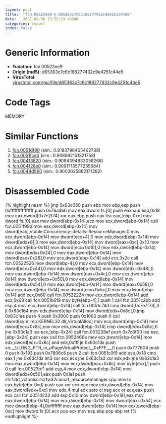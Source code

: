 ```yaml
---
layout: post
title:  "fcn.00523ee9 @ d65363c7c6c188277432c9e4251c44e5"
date:   2021-08-30 15:52:19 +0300
categories: report
index: false
---
```


# Generic Information
- **Function:** fcn.00523ee9
- **Origin (md5):** d65363c7c6c188277432c9e4251c44e5
- **VirusTotal:** [virustotal.com/gui/file/d65363c7c6c188277432c9e4251c44e5][virustotal_ref]

# Code Tags
<span class="tag" id="MEMORY">MEMORY</span>


# Similar Functions

1. [fcn.0051df80][similar_1_ref] (sim.: 0.9183798465462738)
2. [fcn.0051fce0][similar_2_ref] (sim.: 0.908982151321758)
3. [fcn.00413820][similar_3_ref] (sim.: 0.9084394833058266)
4. [fcn.004128e0][similar_4_ref] (sim.: 0.9061713577235684)
5. [fcn.0044d560][similar_5_ref] (sim.: 0.9002025882171282)


# Disassembled Code

{% highlight nasm %}
jmp 0x63c050
push ebp
mov ebp,esp
push 0xffffffffffffffff
push 0x76a4b6
mov eax,dword fs:[0]
push eax
sub esp,0x18
mov eax,dword[0x7e2f74]
xor eax,ebp
push eax
lea eax,[ebp-0xc]
mov dword fs:[0],eax
mov dword[ebp-0x14],ecx
mov ecx,dword[ebp-0x14]
call fcn.0051f99d
mov eax,dword[ebp-0x14]
mov dword[eax],vtable.Concurrency::details::ResourceManager.0
mov ecx,dword[ebp-0x14]
mov dword[ecx+4],0
mov edx,dword[ebp-0x14]
mov dword[edx+8],0
mov eax,dword[ebp-0x14]
mov dword[eax+0xc],0x10
mov ecx,dword[ebp-0x14]
mov dword[ecx+0x10],0
mov edx,dword[ebp-0x14]
mov dword[edx+0x24],0
mov eax,dword[ebp-0x14]
mov dword[eax+0x28],0
mov ecx,dword[ebp-0x14]
add ecx,0x2c
call fcn.00522526
mov dword[ebp-4],0
mov ecx,dword[ebp-0x14]
mov dword[ecx+0x44],0
mov edx,dword[ebp-0x14]
mov dword[edx+0x48],0
mov eax,dword[ebp-0x14]
mov dword[eax+0x4c],0
mov ecx,dword[ebp-0x14]
mov dword[ecx+0x50],0
mov edx,dword[ebp-0x14]
mov dword[edx+0x54],0
mov eax,dword[ebp-0x14]
mov dword[eax+0x58],0
mov ecx,dword[ebp-0x14]
mov dword[ecx+0x5c],0
mov ecx,dword[ebp-0x14]
add ecx,0x60
call fcn.00522224
mov ecx,dword[ebp-0x14]
add ecx,0x68
call fcn.0051b6f9
mov byte[ebp-4],1
push 1
call fcn.0051c2bb
add esp,4
mov ecx,dword[ebp-0x14]
call fcn.0051c74d
cmp dword[0x7e7f78],3
jl 0x63c164
mov edx,dword[ebp-0x14]
mov dword[edx+0x8c],0
jmp 0x63c1ee
push 4
push 0x3000
push 0x1000
push 0
call dword[sym.imp.KERNEL32.dll_VirtualAlloc]
mov ecx,dword[ebp-0x14]
mov dword[ecx+0x8c],eax
mov edx,dword[ebp-0x14]
cmp dword[edx+0x8c],0
jne 0x63c1a3
lea ecx,[ebp-0x24]
call fcn.005238ef
push 0x7c8f00
lea eax,[ebp-0x24]
push eax
call fcn.0052466e
mov ecx,dword[ebp-0x14]
mov edx,dword[ecx+0x8c]
and edx,0xfff
je 0x63c1da
push str.__ULONG_PTR_m_pPageVirtualProtect__0xFFF___0
push 0x777604
push 0
push 0x193
push 0x7806c8
push 2
call fcn.0051c0f9
add esp,0x18
cmp eax,1
jne 0x63c1da
int3
xor ecx,ecx
jne 0x63c1a3
xor edx,edx
jne 0x63c1a3
mov eax,dword[ebp-0x14]
mov ecx,dword[eax+0x8c]
mov byte[ecx],1
push 0
call fcn.00523bf1
add esp,4
mov edx,dword[ebp-0x14]
mov dword[edx+0x50],eax
push 0x1a1
push str.f:dd_vctoolscrtcrtw32concrt_resourcemanager.cpp
movzx eax,byte[ebp-0xd]
push eax
xor ecx,ecx
mov edx,dword[ebp-0x14]
mov eax,dword[edx+0xc]
mov edx,4
mul edx
seto cl
neg ecx
or ecx,eax
push ecx
call fcn.0051d233
add esp,0x10
mov dword[ebp-0x18],eax
mov eax,dword[ebp-0x14]
mov ecx,dword[ebp-0x18]
mov dword[eax+0x54],ecx
mov dword[ebp-4],0xffffffff
mov eax,dword[ebp-0x14]
mov ecx,dword[ebp-0xc]
mov dword fs:[0],ecx
pop ecx
mov esp,ebp
pop ebp
ret
{% endhighlight %}


[similar_1_ref]: /report/fcn.0051df80@d65363c7c6c188277432c9e4251c44e5
[similar_2_ref]: /report/fcn.0051fce0@d65363c7c6c188277432c9e4251c44e5
[similar_3_ref]: /report/fcn.00413820@279a61b1e76da49531f1f16fd1102a2d
[similar_4_ref]: /report/fcn.004128e0@279a61b1e76da49531f1f16fd1102a2d
[similar_5_ref]: /report/fcn.0044d560@c60344b51fa39a329b92557d24ff7670
[virustotal_ref]: https://www.virustotal.com/gui/file/d65363c7c6c188277432c9e4251c44e5